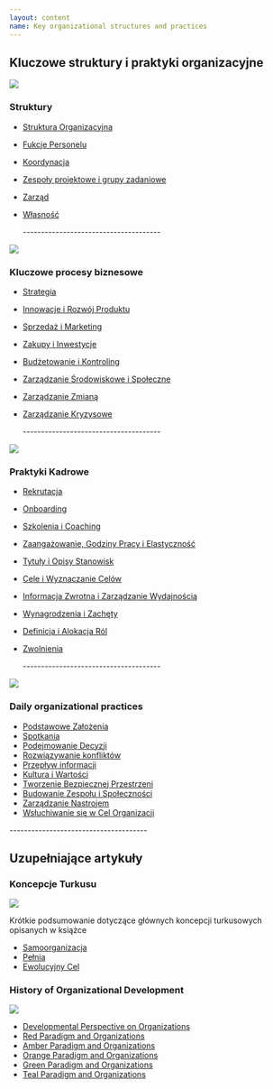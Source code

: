 ```yaml
---
layout: content
name: Key organizational structures and practices
---
```

## Kluczowe struktury i praktyki organizacyjne

![](/media/structure.jpg)

### Struktury

* [Struktura Organizacyjna](https://reinventingorganizationswiki.com/pl/theory/organizational-structure/)
* [Fukcje Personelu](https://reinventingorganizationswiki.com/pl/theory/staff-functions/)
* [Koordynacja](https://reinventingorganizationswiki.com/pl/theory/coordination/)
* [Zespoły projektowe i grupy zadaniowe](https://reinventingorganizationswiki.com/pl/theory/project-teams-and-task-forces/)
* [Zarząd](https://reinventingorganizationswiki.com/pl/theory/board/)
* [Własność](https://reinventingorganizationswiki.com/pl/theory/ownership/)

  \--------------------------------------

![](/media/key-business-processes.jpg)

### Kluczowe procesy biznesowe

* [Strategia](https://reinventingorganizationswiki.com/pl/theory/strategy/)
* [Innowacje i Rozwój Produktu](https://reinventingorganizationswiki.com/pl/theory/innovation-and-product-development/)
* [Sprzedaż i Marketing](https://reinventingorganizationswiki.com/pl/theory/sales-marketing/)
* [Zakupy i Inwestycje](https://reinventingorganizationswiki.com/pl/theory/purchasing-and-investments/)
* [Budżetowanie i Kontroling](https://reinventingorganizationswiki.com/pl/theory/budgeting-and-controlling/)
* [Zarządzanie Środowiskowe i Społeczne](https://reinventingorganizationswiki.com/pl/theory/environmental-and-social-management/)
* [Zarządzanie Zmianą](https://reinventingorganizationswiki.com/pl/theory/change-management/)
* [Zarządzanie Kryzysowe](https://reinventingorganizationswiki.com/pl/theory/crisis-management/)

  \--------------------------------------

![](/media/people-practices.jpg)

### Praktyki Kadrowe

* [Rekrutacja](https://reinventingorganizationswiki.com/pl/theory/recruitment/)
* [Onboarding](https://reinventingorganizationswiki.com/pl/theory/onboarding/)
* [Szkolenia i Coaching](https://reinventingorganizationswiki.com/pl/theory/training-and-coaching/)
* [Zaangażowanie, Godziny Pracy i Elastyczność](https://reinventingorganizationswiki.com/pl/theory/commitment-working-hours-and-flexibility/)
* [Tytuły i Opisy Stanowisk](https://reinventingorganizationswiki.com/pl/theory/job-titles-and-job-descriptions/)
* [Cele i Wyznaczanie Celów](https://reinventingorganizationswiki.com/pl/theory/objectives-and-target-setting/)
* [Informacja Zwrotna i Zarządzanie Wydajnością](https://reinventingorganizationswiki.com/pl/theory/feedback-and-performance-management/)
* [Wynagrodzenia i Zachęty](https://reinventingorganizationswiki.com/pl/theory/compensation-and-incentives/)
* [Definicja i Alokacja Ról](https://reinventingorganizationswiki.com/pl/theory/role-definition-and-allocation/)
* [Zwolnienia](https://reinventingorganizationswiki.com/pl/theory/dismissal/)

  \--------------------------------------

![](/media/daily-organizational-practices.jpg)

### Daily organizational practices

* [Podstawowe Założenia](https://reinventingorganizationswiki.com/pl/theory/fundamental-assumptions/)
* [Spotkania](https://reinventingorganizationswiki.com/pl/theory/meetings/)
* [Podejmowanie Decyzji](https://reinventingorganizationswiki.com/pl/theory/decision-making/)
* [Rozwiązywanie konfliktów](https://reinventingorganizationswiki.com/pl/theory/conflict-resolution/)
* [Przepływ informacji](https://reinventingorganizationswiki.com/pl/theory/information-flow/)
* [Kultura i Wartości](https://reinventingorganizationswiki.com/pl/theory/culture-and-values/)
* [Tworzenie Bezpiecznej Przestrzeni](https://reinventingorganizationswiki.com/pl/theory/safe-space/)
* [Budowanie Zespołu i Społeczności](https://reinventingorganizationswiki.com/pl/theory/team-and-community-building/)
* [Zarządzanie Nastrojem](https://reinventingorganizationswiki.com/pl/theory/mood-management/)
* [Wsłuchiwanie się w Cel Organizacji](https://reinventingorganizationswiki.com/pl/theory/listening-to-purpose/)

\--------------------------------------

## Uzupełniające artykuły

### Koncepcje Turkusu

![](/media/fundamental-assumptions.jpg)

Krótkie podsumowanie dotyczące głównych koncepcji turkusowych opisanych w książce

* [Samoorganizacja](https://reinventingorganizationswiki.com/pl/theory/self-management/)
* [Pełnia](https://reinventingorganizationswiki.com/pl/theory/wholeness/)
* [Ewolucyjny Cel](https://reinventingorganizationswiki.com/pl/theory/evolutionary-purpose/)

### History of Organizational Development

![](/media/1_018-small.png)

* [Developmental Perspective on Organizations](https://reinventingorganizationswiki.com/pl/theory/developmental-perspective-on-organizations/)
* [Red Paradigm and Organizations](https://reinventingorganizationswiki.com/pl/theory/red-organizations/)
* [Amber Paradigm and Organizations](https://reinventingorganizationswiki.com/pl/theory/amber-paradigm-and-organizations/)
* [Orange Paradigm and Organizations](https://reinventingorganizationswiki.com/pl/theory/orange-paradigm-and-organizations/)
* [Green Paradigm and Organizations](https://reinventingorganizationswiki.com/pl/theory/green-paradigm-and-organizations/)
* [Teal Paradigm and Organizations](https://reinventingorganizationswiki.com/pl/theory/teal-paradigm-and-organizations/)